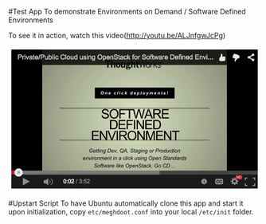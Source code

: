 #Test App To demonstrate Environments on Demand / Software Defined Environments

To see it in action, watch this video(http://youtu.be/ALJnfgwJcPg)

[![ScreenShot](https://github.com/venumurthy/meghdoot-test-app/blob/master/public/img/SoftwareDefinedEnv.png)](http://youtu.be/ALJnfgwJcPg)

#Upstart Script
To have Ubuntu automatically clone this app and start it upon initialization,
copy `etc/meghdoot.conf` into your local `/etc/init` folder.

